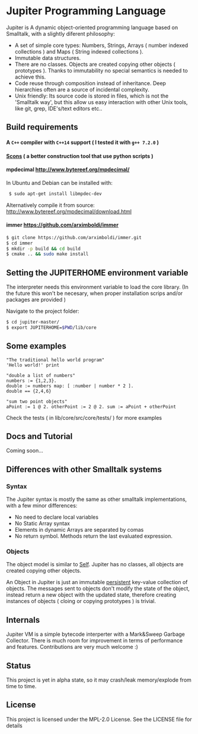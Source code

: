 # Jupiter Programming Language

Jupiter is A dynamic object-oriented programming language based on Smalltalk, with a slightly diferent philosophy:

* A set of simple core types: Numbers, Strings, Arrays ( number indexed collections ) and Maps ( String indexed collections ).
* Immutable data structures.
* There are no classes. Objects are created copying other objects ( prototypes ). Thanks to immutability no special semantics is needed to achieve this.
* Code reuse through composition instead of inheritance. Deep hierarchies often are a source of incidental complexity.
* Unix friendly: Its source code is stored in files, which is not the 'Smalltalk way', but this allow us easy interaction with other Unix tools, like git, grep, IDE's/text editors etc..

## Build requirements

#### A ```C++``` compiler with ```C++14``` support ( I tested it with ```g++ 7.2.0``` )
#### [Scons](http://scons.org/) ( a better construction tool that use python scripts )

#### mpdecimal http://www.bytereef.org/mpdecimal/

In Ubuntu and Debian can be installed with:
```bash
 $ sudo apt-get install libmpdec-dev
```
Alternatively compile it from source:
http://www.bytereef.org/mpdecimal/download.html

#### immer https://github.com/arximboldi/immer

```bash
$ git clone https://github.com/arximboldi/immer.git
$ cd immer
$ mkdir -p build && cd build
$ cmake .. && sudo make install
```

## Setting the JUPITERHOME environment variable

The interpreter needs this environment variable to load the core library.
(In the future this won't be necesary, when proper installation scrips and/or packages are provided )

Navigate to the project folder:
```bash
$ cd jupiter-master/
$ export JUPITERHOME=$PWD/lib/core
```

## Some examples

```smalltalk
"The traditional hello world program"
'Hello world!' print
```


```smalltalk
"double a list of numbers"
numbers := {1,2,3}.
double := numbers map: [ :number | number * 2 ].
double == {2,4,6}
```

```smalltalk
"sum two point objects"
aPoint := 1 @ 2. otherPoint := 2 @ 2. sum := aPoint + otherPoint
```

Check the tests ( in lib/core/src/core/tests/ ) for more examples

## Docs and Tutorial

Coming soon...

## Differences with other Smalltalk systems

### Syntax
The Jupiter syntax is mostly the same as other smalltalk implementations, with a few minor differences:

* No need to declare local variables
* No Static Array syntax
* Elements in dynamic Arrays are separated by comas
* No return symbol. Methods return the last evaluated expression.

### Objects

The object model is similar to [Self](http://www.selflanguage.org/). Jupiter has no classes, all objects
are created copying other objects.

An Object in Jupiter is just an immutable [persistent](https://en.wikipedia.org/wiki/Persistent_data_structure) key-value collection of objects.
The messages sent to objects don't modify the state of the object, instead return a new object with the updated state, therefore creating instances
of objects ( cloing or copying prototypes ) is trivial.

## Internals

Jupiter VM is a simple bytecode interperter with a Mark&Sweep Garbage Collector.
There is much room for improvement in terms of performance and features. Contributions are very much welcome :)

## Status

This project is yet in alpha state, so it may crash/leak memory/explode from time to time.

## License

This project is licensed under the MPL-2.0 License. See the LICENSE file for details
